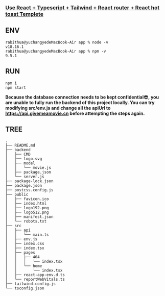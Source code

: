 ### [Use React + Typescript + Tailwind + React router + React hot toast Templete](https://github.com/Rabithua/React-Templates/tree/React-Typescript-Tailwind-ReactRouter-ReactHotToast)

## ENV
```
rabithua@yuchangyedeMacBook-Air app % node -v
v18.16.1
rabithua@yuchangyedeMacBook-Air app % npm -v
9.5.1
```

## RUN
```
npm i
npm start
```
**Because the database connection needs to be kept confidential😎, you are unable to fully run the backend of this project locally. You can try modifying src/env.js and change all the apiUrl to https://api.givemeamovie.cn before attempting the steps again.**

## TREE

```
.
├── README.md
├── backend
│   ├── CMD
│   ├── logo.svg
│   ├── model
│   │   └── movie.js
│   ├── package.json
│   └── server.js
├── package-lock.json
├── package.json
├── postcss.config.js
├── public
│   ├── favicon.ico
│   ├── index.html
│   ├── logo192.png
│   ├── logo512.png
│   ├── manifest.json
│   └── robots.txt
├── src
│   ├── api
│   │   └── main.ts
│   ├── env.js
│   ├── index.css
│   ├── index.tsx
│   ├── pages
│   │   ├── 404
│   │   │   └── index.tsx
│   │   └── home
│   │       └── index.tsx
│   ├── react-app-env.d.ts
│   └── reportWebVitals.ts
├── tailwind.config.js
└── tsconfig.json
```
